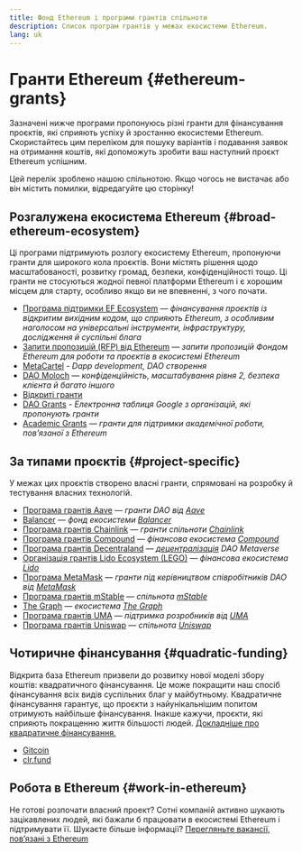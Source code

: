 ```yaml
---
title: Фонд Ethereum і програми грантів спільноти
description: Список програм грантів у межах екосистеми Ethereum.
lang: uk
---
```


# Гранти Ethereum {#ethereum-grants}

Зазначені нижче програми пропонуюсь різні гранти для фінансування проєктів, які сприяють успіху й зростанню екосистеми Ethereum. Скористайтесь цим переліком для пошуку варіантів і подавання заявок на отримання коштів, які допоможуть зробити ваш наступний проєкт Ethereum успішним.

Цей перелік зроблено нашою спільнотою. Якщо чогось не вистачає або він містить помилки, відредагуйте цю сторінку!

## Розгалужена екосистема Ethereum {#broad-ethereum-ecosystem}

Ці програми підтримують розлогу екосистему Ethereum, пропонуючи гранти для широкого кола проєктів. Вони містять рішення щодо масштабованості, розвитку громад, безпеки, конфіденційності тощо. Ці гранти не стосуються жодної певної платформи Ethereum і є хорошим місцем для старту, особливо якщо ви не впевненні, з чого почати.

- [Програма підтримки EF Ecosystem](https://esp.ethereum.foundation) — _фінансування проєктів із відкритим вихідним кодом, що сприяють Ethereum, з особливим наголосом на універсальні інструменти, інфраструктуру, дослідження й суспільні блага_
- [Запити пропозицій (RFP) від Ethereum](https://github.com/ethereum/requests-for-proposals) — _запити пропозицій Фондом Ethereum для роботи та проєктів в екосистемі Ethereum_
- [MetaCartel](https://www.metacartel.org/grants/) - _Dapp development, DAO створення_
- [DAO Moloch](https://www.molochdao.com/) — _конфіденційність, масштабування рівня 2, безпека клієнта й багато іншого_
- [Відкриті гранти](https://opengrants.com/explore)
- [DAO Grants](https://docs.google.com/spreadsheets/d/1XHc-p_MHNRdjacc8uOEjtPoWL86olP4GyxAJOFO0zxY/edit#gid=0) - _Електронна таблиця Google з організацій, які пропонують гранти_
- [Academic Grants](https://esp.ethereum.foundation/academic-grants) — _гранти для підтримки академічної роботи, пов’язаної з Ethereum_

## За типами проєктів {#project-specific}

У межах цих проєктів створено власні гранти, спрямовані на розробку й тестування власних технологій.

- [Програма грантів Aave](https://aavegrants.org/) — _гранти DAO від [Aave](https://aave.com/)_
- [Balancer](https://balancergrants.notion.site/Balancer-Community-Grants-23e562c5bc4347cd8304637bff0058e6) — _фонд екосистеми [Balancer](https://balancer.fi/)_
- [Програма грантів Chainlink](https://chain.link/community/grants) — _гранти спільноти [Chainlink](https://chain.link/)_
- [Програма грантів Compound](https://compoundgrants.org/) — _фінансова екосистема [Compound](https://compound.finance/)_
- [Програма грантів Decentraland](https://governance.decentraland.org/grants/) — _[децентралізація](https://decentraland.org/) DAO Metaverse_
- [Організація грантів Lido Ecosystem (LEGO)](https://lego.lido.fi/) — _фінансова екосистема [Lido](https://lido.fi/)_
- [Програма MetaMask](https://metamaskgrants.org/) — _гранти під керівництвом співробітників DAO від [MetaMask](https://metamask.io/)_
- [Програма грантів mStable](https://docs.mstable.org/advanced/grants-program) — _спільнота [mStable](https://mstable.org/)_
- [The Graph](https://airtable.com/shrdfvnFvVch3IOVm) — _екосистема [The Graph](https://thegraph.com/)_
- [Програма грантів UMA](https://grants.umaproject.org/) — _підтримка розробників від [UMA](https://umaproject.org/)_
- [Програма грантів Uniswap](https://www.unigrants.org/) — _спільнота [Uniswap](https://uniswap.org/)_

## Чотиричне фінансування {#quadratic-funding}

Відкрита база Ethereum призвели до розвитку нової моделі збору коштів: квадратичного фінансування. Це може покращити наш спосіб фінансування всіх видів суспільних благ у майбутньому. Квадратичне фінансування гарантує, що проєкти з найунікальнішим попитом отримують найбільше фінансування. Інакше кажучи, проєкти, які сприяють покращенню життя більшості людей. [Докладніше про квадратичне фінансування.](/defi/#quadratic-funding)

- [Gitcoin](https://gitcoin.co/grants)
- [clr.fund](https://clr.fund/)

## Робота в Ethereum {#work-in-ethereum}

Не готові розпочати власний проект? Сотні компаній активно шукають зацікавлених людей, які бажали б працювати в екосистемі Ethereum і підтримувати її. Шукаєте більше інформації? [Перегляньте вакансії, пов’язані з Ethereum](/community/get-involved/#ethereum-jobs)
